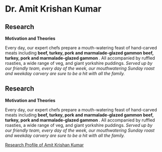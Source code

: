 <!DOCTYPE html>
<html>
  <head>
<meta name="description" content="Higher Dimension Research…">
    <meta name="referrer" content="origin-when-cross-origin">
<meta name="author" content="Amit Krishan Kumar">
    <meta charset="UTF-8">
   <meta name="description" content="‪Beijing Institute of Technology‬ - ‪‪Cited by 53‬‬ - ‪Computer Vision‬ - ‪Machine Learning‬ - ‪Quantum Entanglement‬ - ‪Multimodal analysis‬ - ‪Respiratory system‬"><meta property="og:title" content="Amit Krishan Kumar"><meta property="og:image" content="https://scholar.googleusercontent.com/citations?view_op=medium_photo&amp;user=h-KG0T0AAAAJ&amp;citpid=1">
  </head>
  
<body>
  <h1> Dr. Amit Krishan Kumar </h1>
            <h2> Research </h2>
            <b>Motivation and Theories</b>
  <p> Every day, our expert chefs prepare a mouth-watering feast of hand-carved meats including <b> beef, turkey, pork and marmalade-glazed gammon </b><strong> beef, turkey, pork and marmalade-glazed gammon </strong>. All accompanied by ruffled roasties, a wide range of veg, and giant yorkshire puddings. <em> Served up by our friendly team, every day of the week, our
mouthwatering Sunday roast and weekday carvery are sure to be a hit with all the family. </em></p>
   <h2> Research </h2>
            <b>Motivation and Theories</b>
  <p> Every day, our expert chefs prepare a mouth-watering feast of hand-carved meats including <b> beef, turkey, pork and marmalade-glazed gammon </b><strong> beef, turkey, pork and marmalade-glazed gammon </strong>. All accompanied by ruffled roasties, a wide range of veg, and giant yorkshire puddings. <em> Served up by our friendly team, every day of the week, our
mouthwatering Sunday roast and weekday carvery are sure to be a hit with all the family. </em></p>
<a href = "about.html"> Research Profile of Amit Krishan Kumar </a>  
</body>
  
</html>
